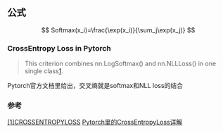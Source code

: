 ## 公式

$$ Softmax(x_i)=\frac{\exp(x_i)}{\sum_j\exp(x_j)} $$

### CrossEntropy Loss in Pytorch
> This criterion combines nn.LogSoftmax() and nn.NLLLoss() in one single class[1]().

Pytorch官方文档里给出，交叉熵就是softmax和NLL loss的结合


### 参考

[[1]CROSSENTROPYLOSS](https://pytorch.org/docs/master/generated/torch.nn.CrossEntropyLoss.html)
[Pytorch里的CrossEntropyLoss详解](https://www.cnblogs.com/marsggbo/p/10401215.html)

